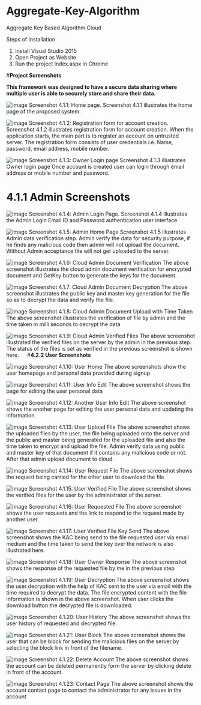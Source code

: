 # Aggregate-Key-Algorithm
Aggregate Key Based Algorithm Cloud

Steps of Installation

1) Install Visual Studio 2015
2) Open Project as Website 
3) Run the project Index.aspx in Chrome

#**Project Screenshots**

**This framework was designed to have a secure data sharing where multiple user is able to securely store and share their data.**

![image](https://cloud.githubusercontent.com/assets/8812357/16094920/3804b4de-32f7-11e6-991b-bf92d2a76f10.png)
Screenshot 4.1.1: Home page.
Screenshot 4.1.1 illustrates the home page of the proposed system.
 
![image](https://cloud.githubusercontent.com/assets/8812357/16094930/46eed4b6-32f7-11e6-9ccd-2727fc65758c.png)
Screenshot 4.1.2:  Registration form for account creation.
Screenshot 4.1.2 illustrates registration form for account creation. When the application starts, the main part is to register an account on untrusted server. The registration form consists of user credentials i.e. Name, password, email address, mobile number.
 
![image](https://cloud.githubusercontent.com/assets/8812357/16094933/4d964f24-32f7-11e6-9bb0-ecdf0b64270f.png)
Screenshot 4.1.3: Owner Login page
Screenshot 4.1.3 illustrates Owner login page Once account is created user can login through email address or mobile number and password.



# **4.1.1	Admin Screenshots**

![image](https://cloud.githubusercontent.com/assets/8812357/16094945/55ce3558-32f7-11e6-9498-8b5163e2ffc5.png) 
Screenshot 4.1.4: Admin Login Page.
Screenshot 4.1.4 illustrates the Admin Login Email ID and Password authentication user interface

![image](https://cloud.githubusercontent.com/assets/8812357/16094951/5df37324-32f7-11e6-9ec9-77e3f1d4ac98.png) 
Screenshot 4.1.5: Admin Home Page
Screenshot 4.1.5 illustrates Admin data verification step. Admin verify the data for security purpose, if he finds any malicious code then admin will not upload the document. Without Admin acceptance file will not get uploaded to the server. 
 

![image](https://cloud.githubusercontent.com/assets/8812357/16094955/65e9edec-32f7-11e6-9e97-50d9ae7e4492.png)
Screenshot 4.1.6: Cloud Admin Document Verification
The above screenshot illustrates the cloud admin document verification for encrypted document and GetKey button to generate the keys for the document.
 
![image](https://cloud.githubusercontent.com/assets/8812357/16094962/6d9808f8-32f7-11e6-8a0b-135987fd50d3.png)
Screenshot 4.1.7: Cloud Admin Document Decryption
The above screenshot illustrates the public key and master key generation for the file so as to decrypt the data and verify the file.
 
 
![image](https://cloud.githubusercontent.com/assets/8812357/16094967/749e9e8c-32f7-11e6-995a-9634cdc6e2a9.png)
Screenshot 4.1.8: Cloud Admin Document Upload with Time Taken
The above screenshot illustrates the verification of file by admin and the time taken in milli seconds to decrypt the data


![image](https://cloud.githubusercontent.com/assets/8812357/16094974/7bf49d30-32f7-11e6-85bc-92fa7059f794.png) 
Screenshot 4.1.9: Cloud Admin Verified Files
The above screenshot illustrated the verified files on the server by the admin in the previous step. The status of the files is set as verified in the previous screenshot is shown here.
 
#**4.2.2 User Screenshots**
 
![image](https://cloud.githubusercontent.com/assets/8812357/16094977/83170206-32f7-11e6-8b7c-ae01cf7f107e.png)
Screenshot 4.1.10: User Home
The above screenshots show the user homepage and personal data provided during signup
 

![image](https://cloud.githubusercontent.com/assets/8812357/16094987/895acdf0-32f7-11e6-9614-0f9e76f21628.png)
Screenshot 4.1.11: User Info Edit
The above screenshot shows the page for editing the user personal data
 
 
![image](https://cloud.githubusercontent.com/assets/8812357/16095000/908da03e-32f7-11e6-9dcd-c4675c34fa6b.png)
Screenshot 4.1.12: Another User Info Edit
The above screenshot shows the another page for editing the user personal data and updating the information.
 

![image](https://cloud.githubusercontent.com/assets/8812357/16095003/9629ec32-32f7-11e6-89b9-f3fc8badd2bf.png)
Screenshot 4.1.13: User Upload File
The above screenshot shows the uploaded files by the user, the file being uploaded onto the server and the public and master being generated for the uploaded file and also the time taken to encrypt and upload the file. Admin verify data using public and master key of that document if it contains any malicious code or not. After that admin upload document to cloud.
 

![image](https://cloud.githubusercontent.com/assets/8812357/16095005/9d85fc64-32f7-11e6-8dce-3fe183503b6a.png)
Screenshot 4.1.14: User Request File
The above screenshot shows the request being carried for the other user to download the file
 

![image](https://cloud.githubusercontent.com/assets/8812357/16095009/a344dd3c-32f7-11e6-9add-1f0264bf1cc9.png)
Screenshot 4.1.15: User Verified File
The above screenshot shows the verified files for the user by the administrator of the server.


![image](https://cloud.githubusercontent.com/assets/8812357/16095019/aa94c19c-32f7-11e6-9f5d-71ed7e93cee6.png)
Screenshot 4.1.16: User Requested File
The above screenshot shows the user requests and the link to respond to the request made by another user.
 

![image](https://cloud.githubusercontent.com/assets/8812357/16095022/b1a592f4-32f7-11e6-823c-f2d3390adcf6.png)
Screenshot 4.1.17: User Verified File Key Send 
The above screenshot shows the KAC being send to the file requested user via email medium and the time taken to send the key over the network is also illustrated here.


![image](https://cloud.githubusercontent.com/assets/8812357/16095030/b7e12da4-32f7-11e6-8270-e8a6d3465e57.png) 
Screenshot 4.1.18: User Owner Response 
The above screenshot shows the response of the requested file by me in the previous step
  

![image](https://cloud.githubusercontent.com/assets/8812357/16095038/bdfa1e08-32f7-11e6-8647-d80786c3825b.png)
Screenshot 4.1.19: User Decryption 
The above screenshot shows the user decryption with the help of KAC sent to the user via email with the time required to decrypt the data. The file encrypted content with the file information is shown in the above screenshot. When user clicks the download button the decrypted file is downloaded.
 
 
![image](https://cloud.githubusercontent.com/assets/8812357/16095046/c3e7ab78-32f7-11e6-968e-6c29274ea1e5.png)
Screenshot 4.1.20: User History 
The above screenshot shows the user history of requested and decrypted file.
 

![image](https://cloud.githubusercontent.com/assets/8812357/16095054/d1394a84-32f7-11e6-9227-2474e93df3d5.png)
Screenshot 4.1.21: User Block 
The above screenshot shows the user that can be block for sending the malicious files on the server by selecting the block link in front of the filename.
 
 
![image](https://cloud.githubusercontent.com/assets/8812357/16095065/dea3f5ac-32f7-11e6-8316-40f8c2fe6468.png)
Screenshot 4.1.22: Delete Account
The above screenshot shows the account can be deleted permanently form the server by clicking delete in front of the account.
 

![image](https://cloud.githubusercontent.com/assets/8812357/16095082/eb0538b0-32f7-11e6-8185-530bc146dbbe.png)
Screenshot 4.1.23: Contact Page 
The above screenshot shows the account contact page to contact the administrator for any issues in the account

